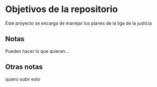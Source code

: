 # Objetivos de la repositorio

Este proyecto se encarga de manejar los planes de la liga de la justicia


## Notas
Pueden hacer lo que quieran...

## Otras notas
quiero subir esto
